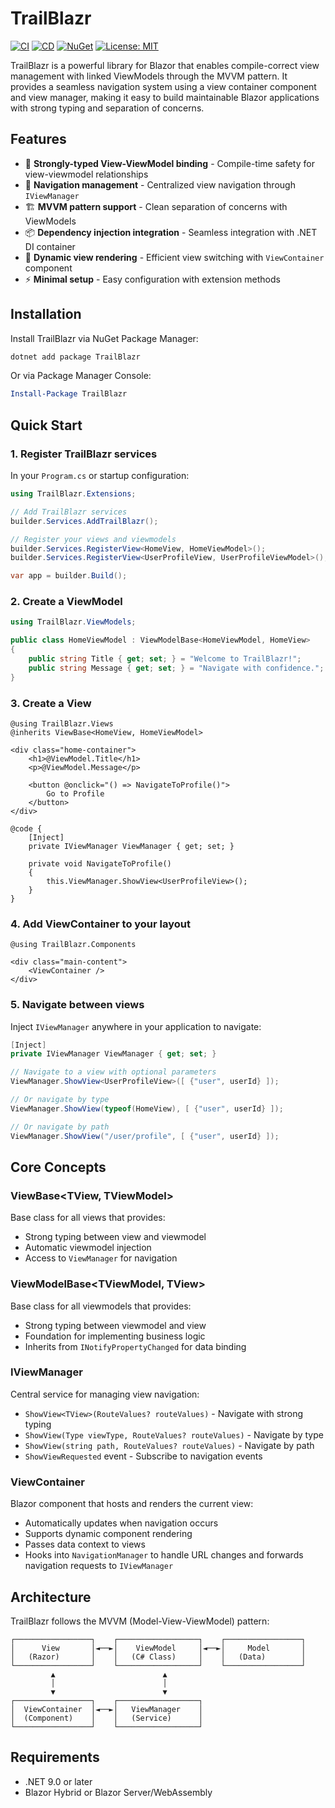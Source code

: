 ﻿# TrailBlazr

[![CI](https://github.com/AlexMacocian/TrailBlazr/actions/workflows/ci.yaml/badge.svg)](https://github.com/AlexMacocian/TrailBlazr/actions/workflows/ci.yaml)
[![CD](https://github.com/AlexMacocian/TrailBlazr/actions/workflows/cd.yaml/badge.svg)](https://github.com/AlexMacocian/TrailBlazr/actions/workflows/cd.yaml)
[![NuGet](https://img.shields.io/nuget/v/TrailBlazr.svg)](https://www.nuget.org/packages/TrailBlazr/)
[![License: MIT](https://img.shields.io/badge/License-MIT-green.svg)](https://opensource.org/licenses/MIT)

TrailBlazr is a powerful library for Blazor that enables compile-correct view management with linked ViewModels through the MVVM pattern. It provides a seamless navigation system using a view container component and view manager, making it easy to build maintainable Blazor applications with strong typing and separation of concerns.

## Features

- 🔗 **Strongly-typed View-ViewModel binding** - Compile-time safety for view-viewmodel relationships
- 🧭 **Navigation management** - Centralized view navigation through `IViewManager`
- 🏗️ **MVVM pattern support** - Clean separation of concerns with ViewModels
- 📦 **Dependency injection integration** - Seamless integration with .NET DI container
- 🎯 **Dynamic view rendering** - Efficient view switching with `ViewContainer` component
- ⚡ **Minimal setup** - Easy configuration with extension methods

## Installation

Install TrailBlazr via NuGet Package Manager:

```bash
dotnet add package TrailBlazr
```

Or via Package Manager Console:

```powershell
Install-Package TrailBlazr
```

## Quick Start

### 1. Register TrailBlazr services

In your `Program.cs` or startup configuration:

```csharp
using TrailBlazr.Extensions;

// Add TrailBlazr services
builder.Services.AddTrailBlazr();

// Register your views and viewmodels
builder.Services.RegisterView<HomeView, HomeViewModel>();
builder.Services.RegisterView<UserProfileView, UserProfileViewModel>();

var app = builder.Build();
```

### 2. Create a ViewModel

```csharp
using TrailBlazr.ViewModels;

public class HomeViewModel : ViewModelBase<HomeViewModel, HomeView>
{
    public string Title { get; set; } = "Welcome to TrailBlazr!";
    public string Message { get; set; } = "Navigate with confidence.";
}
```

### 3. Create a View

```razor
@using TrailBlazr.Views
@inherits ViewBase<HomeView, HomeViewModel>

<div class="home-container">
    <h1>@ViewModel.Title</h1>
    <p>@ViewModel.Message</p>
    
    <button @onclick="() => NavigateToProfile()">
        Go to Profile
    </button>
</div>

@code {
    [Inject]
    private IViewManager ViewManager { get; set; }

    private void NavigateToProfile()
    {
        this.ViewManager.ShowView<UserProfileView>();
    }
}
```

### 4. Add ViewContainer to your layout

```razor
@using TrailBlazr.Components

<div class="main-content">
    <ViewContainer />
</div>
```

### 5. Navigate between views

Inject `IViewManager` anywhere in your application to navigate:

```csharp
[Inject]
private IViewManager ViewManager { get; set; }

// Navigate to a view with optional parameters
ViewManager.ShowView<UserProfileView>([ {"user", userId} ]);

// Or navigate by type
ViewManager.ShowView(typeof(HomeView), [ {"user", userId} ]);

// Or navigate by path
ViewManager.ShowView("/user/profile", [ {"user", userId} ]);
```

## Core Concepts

### ViewBase<TView, TViewModel>

Base class for all views that provides:
- Strong typing between view and viewmodel
- Automatic viewmodel injection
- Access to `ViewManager` for navigation

### ViewModelBase<TViewModel, TView>

Base class for all viewmodels that provides:
- Strong typing between viewmodel and view
- Foundation for implementing business logic
- Inherits from `INotifyPropertyChanged` for data binding

### IViewManager

Central service for managing view navigation:
- `ShowView<TView>(RouteValues? routeValues)` - Navigate with strong typing
- `ShowView(Type viewType, RouteValues? routeValues)` - Navigate by type
- `ShowView(string path, RouteValues? routeValues)` - Navigate by path
- `ShowViewRequested` event - Subscribe to navigation events

### ViewContainer

Blazor component that hosts and renders the current view:
- Automatically updates when navigation occurs
- Supports dynamic component rendering
- Passes data context to views
- Hooks into `NavigationManager` to handle URL changes and forwards navigation requests to `IViewManager`

## Architecture

TrailBlazr follows the MVVM (Model-View-ViewModel) pattern:

```
┌─────────────────┐    ┌──────────────────┐    ┌─────────────────┐
│      View       │◄──►│    ViewModel     │◄──►│     Model       │
│   (Razor)       │    │   (C# Class)     │    │   (Data)        │
└─────────────────┘    └──────────────────┘    └─────────────────┘
         ▲                        ▲
         │                        │
         ▼                        ▼
┌─────────────────┐    ┌──────────────────┐
│  ViewContainer  │◄──►│   ViewManager    │
│  (Component)    │    │   (Service)      │
└─────────────────┘    └──────────────────┘
```

## Requirements

- .NET 9.0 or later
- Blazor Hybrid or Blazor Server/WebAssembly